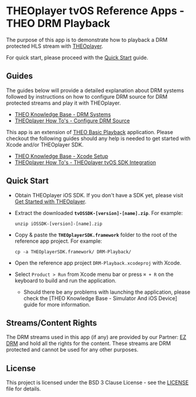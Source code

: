 # THEOplayer tvOS Reference Apps - THEO DRM Playback

The purpose of this app is to demonstrate how to playback a DRM protected HLS stream with [THEOplayer].

For quick start, please proceed with the [Quick Start](https://docs.theoplayer.com/getting-started/01-sdks/05-tvos/00-getting-started.md) guide.

## Guides

The guides below will provide a detailed explanation about DRM systems followed by instructions on how to configure DRM source for DRM protected streams and play it with THEOplayer.

* [THEO Knowledge Base - DRM Systems]
* [THEOplayer How To's - Configure DRM Source]

This app is an extension of [THEO Basic Playback] application. Please checkout the following guides should any help is needed to get started with Xcode and/or THEOplayer SDK.

* [THEO Knowledge Base - Xcode Setup]
* [THEOplayer How To's - THEOplayer tvOS SDK Integration]

## Quick Start

* Obtain THEOplayer iOS SDK. If you don't have a SDK yet, please visit [Get Started with THEOplayer].
* Extract the downloaded **`tvOSSDK-[version]-[name].zip`**. For example:

      unzip iOSSDK-[version]-[name].zip

* Copy & paste the **`THEOplayerSDK.framework`** folder to the root of the reference app project. For example:

      cp -a THEOplayerSDK.framework/ DRM-Playback/

* Open the reference app project `DRM-Playback.xcodeproj` with Xcode.
* Select `Product > Run` from Xcode menu bar or press `⌘ + R` on the keyboard to build and run the application.
  * Should there be any problems with launching the application, please check the [THEO Knowledge Base - Simulator And iOS Device] guide for more information.

## Streams/Content Rights

The DRM streams used in this app (if any) are provided by our Partner: [EZ DRM] and hold all the rights for the content. These streams are DRM protected and cannot be used for any other purposes.

## License

This project is licensed under the BSD 3 Clause License - see the [LICENSE] file for details.

[//]: # (Links and Guides reference)
[THEO Knowledge Base - DRM Systems]: https://github.com/THEOplayer/samples-drm-integration/blob/master/ios/README.md
[THEOplayer How To's - Configure DRM Source]: Guides/howto-configure-drm-source/README.md
[THEO Basic Playback]: ../Basic-Playback
[THEO Knowledge Base - Xcode Setup]: ../Basic-Playback/Guides/knowledgebase-xcode-setup/README.md
[THEO Knowledge Base - Simulator And tvOS Device]: ../Basic-Playback/Guides/knowledgebase-simulator-and-tvos-device/README.md
[THEOplayer How To's - THEOplayer tvOS SDK Integration]: ../Basic-Playback/Guides/howto-theoplayer-tvos-sdk-integration/README.md
[THEOplayer]: https://www.theoplayer.com
[Get Started with THEOplayer]: https://www.theoplayer.com/licensing
[EZ DRM]: https://www.ezdrm.com/

[//]: # (Project files reference)
[LICENSE]: LICENSE
